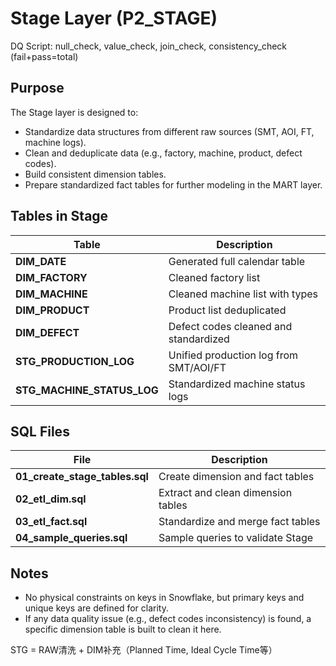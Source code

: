 # Stage Layer (P2_STAGE)

DQ Script: null_check, value_check, join_check, consistency_check (fail+pass=total)

## Purpose

The Stage layer is designed to:

- Standardize data structures from different raw sources (SMT, AOI, FT, machine logs).
- Clean and deduplicate data (e.g., factory, machine, product, defect codes).
- Build consistent dimension tables.
- Prepare standardized fact tables for further modeling in the MART layer.

## Tables in Stage

| Table                         | Description                          |
| ----------------------------- | ------------------------------------- |
| **DIM_DATE**                  | Generated full calendar table        |
| **DIM_FACTORY**               | Cleaned factory list                 |
| **DIM_MACHINE**               | Cleaned machine list with types      |
| **DIM_PRODUCT**               | Product list deduplicated            |
| **DIM_DEFECT**                | Defect codes cleaned and standardized|
| **STG_PRODUCTION_LOG**        | Unified production log from SMT/AOI/FT|
| **STG_MACHINE_STATUS_LOG**    | Standardized machine status logs     |

## SQL Files

| File                              | Description                       |
| --------------------------------- | --------------------------------- |
| **01_create_stage_tables.sql**    | Create dimension and fact tables  |
| **02_etl_dim.sql**                | Extract and clean dimension tables|
| **03_etl_fact.sql**               | Standardize and merge fact tables |
| **04_sample_queries.sql**         | Sample queries to validate Stage  |

## Notes

- No physical constraints on keys in Snowflake, but primary keys and unique keys are defined for clarity.
- If any data quality issue (e.g., defect codes inconsistency) is found, a specific dimension table is built to clean it here.


STG = RAW清洗 + DIM补充（Planned Time, Ideal Cycle Time等）